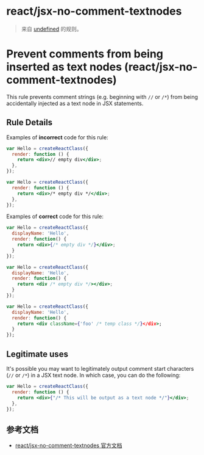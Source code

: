 # react/jsx-no-comment-textnodes

> 来自 [undefined](undefined) 的规则。

# Prevent comments from being inserted as text nodes (react/jsx-no-comment-textnodes)

This rule prevents comment strings (e.g. beginning with `//` or `/*`) from being accidentally
injected as a text node in JSX statements.

## Rule Details

Examples of **incorrect** code for this rule:

```jsx
var Hello = createReactClass({
  render: function () {
    return <div>// empty div</div>;
  },
});

var Hello = createReactClass({
  render: function () {
    return <div>/* empty div */</div>;
  },
});
```

Examples of **correct** code for this rule:

```jsx
var Hello = createReactClass({
  displayName: 'Hello',
  render: function() {
    return <div>{/* empty div */}</div>;
  }
});

var Hello = createReactClass({
  displayName: 'Hello',
  render: function() {
    return <div /* empty div */></div>;
  }
});

var Hello = createReactClass({
  displayName: 'Hello',
  render: function() {
    return <div className={'foo' /* temp class */}</div>;
  }
});
```

## Legitimate uses

It's possible you may want to legitimately output comment start characters (`//` or `/*`) in a JSX text node. In which case, you can do the following:

```jsx
var Hello = createReactClass({
  render: function () {
    return <div>{"/* This will be output as a text node */"}</div>;
  },
});
```

## 参考文档

- [react/jsx-no-comment-textnodes 官方文档](https://github.com/yannickcr/eslint-plugin-react/blob/HEAD/docs/rules/jsx-no-comment-textnodes.md)
